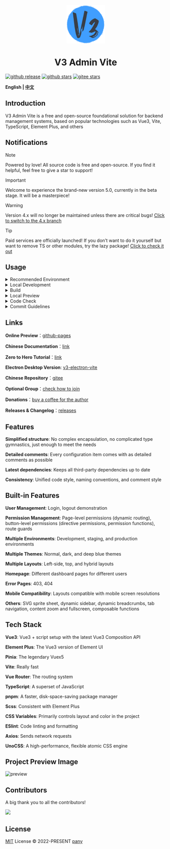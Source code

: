 <div align="center">
  <img alt="logo" width="120" height="120" src="./src/common/assets/images/layouts/logo.png">
  <h1>V3 Admin Vite</h1>
</div>

[![github release](https://img.shields.io/github/v/release/un-pany/v3-admin-vite?style=flat)](https://github.com/un-pany/v3-admin-vite/releases)
[![github stars](https://img.shields.io/github/stars/un-pany/v3-admin-vite?style=flat)](https://github.com/un-pany/v3-admin-vite/stargazers)
[![gitee stars](https://gitee.com/un-pany/v3-admin-vite/badge/star.svg)](https://gitee.com/un-pany/v3-admin-vite/stargazers)

<b>English | <a href="./README.zh-CN.md">中文</a></b>

## Introduction

V3 Admin Vite is a free and open-source foundational solution for backend management systems, based on popular technologies such as Vue3, Vite, TypeScript, Element Plus, and others

## Notifications

> [!NOTE]
> Powered by love! All source code is free and open-source. If you find it helpful, feel free to give a star to support!

> [!IMPORTANT]
> Welcome to experience the brand-new version 5.0, currently in the beta stage. It will be a masterpiece!

> [!WARNING]
> Version 4.x will no longer be maintained unless there are critical bugs! [Click to switch to the 4.x branch](https://github.com/un-pany/v3-admin-vite/tree/4.x)

> [!TIP]
> Paid services are officially launched! If you don’t want to do it yourself but want to remove TS or other modules, try the lazy package! [Click to check it out](https://github.com/un-pany/v3-admin-vite/issues/225)

## Usage

<details>
<summary>Recommended Environment</summary>

<br>

- Latest version of `Visual Studio Code`
- Install the recommended plugins in the `.vscode/extensions.json` file
- `node` 20.x or 22+
- `pnpm` 9.x or 10+

</details>

<details>
<summary>Local Development</summary>

<br>

```bash
# Clone the project
git clone https://github.com/un-pany/v3-admin-vite.git

# Enter the project directory
cd v3-admin-vite

# Install dependencies
pnpm i

# Start the development server
pnpm dev
```

</details>

<details>
<summary>Build</summary>

<br>

```bash
# Build for the staging environment
pnpm build:staging

# Build for the production environment
pnpm build
```

</details>

<details>
<summary>Local Preview</summary>

<br>

```bash
# Execute the build command first to generate the dist directory, then run the preview command
pnpm preview
```

</details>

<details>
<summary>Code Check</summary>

<br>

```bash
# Code linting and formatting
pnpm lint

# Unit tests
pnpm test
```

</details>

<details>
<summary>Commit Guidelines</summary>

<br>

`feat` New feature

`fix` Bug fix

`perf` Performance improvement

`refactor` Code refactoring

`docs` Documentation and comments

`types` Type-related changes

`test` Unit tests related

`ci` Continuous integration, workflows

`revert` Revert changes

`chore` Chores (update dependencies, modify configurations, etc)

</details>

## Links

**Online Preview**：[github-pages](https://un-pany.github.io/v3-admin-vite)

**Chinese Documentation**：[link](https://juejin.cn/post/7089377403717287972)

**Zero to Hero Tutorial**：[link](https://juejin.cn/column/7207659644487139387)

**Electron Desktop Version**: [v3-electron-vite](https://github.com/un-pany/v3-electron-vite)

**Chinese Repository**：[gitee](https://gitee.com/un-pany/v3-admin-vite)

**Optional Group**：[check how to join](https://github.com/un-pany/v3-admin-vite/issues/191)

**Donations**：[buy a coffee for the author](https://github.com/un-pany/v3-admin-vite/issues/69)

**Releases & Changelog**：[releases](https://github.com/un-pany/v3-admin-vite/releases)

## Features

**Simplified structure**: No complex encapsulation, no complicated type gymnastics, just enough to meet the needs

**Detailed comments**: Every configuration item comes with as detailed comments as possible

**Latest dependencies**: Keeps all third-party dependencies up to date

**Consistency**: Unified code style, naming conventions, and comment style

## Built-in Features

**User Management**: Login, logout demonstration

**Permission Management**: Page-level permissions (dynamic routing), button-level permissions (directive permissions, permission functions), route guards

**Multiple Environments**: Development, staging, and production environments

**Multiple Themes**: Normal, dark, and deep blue themes

**Multiple Layouts**: Left-side, top, and hybrid layouts

**Homepage**: Different dashboard pages for different users

**Error Pages**: 403, 404

**Mobile Compatibility**: Layouts compatible with mobile screen resolutions

**Others**: SVG sprite sheet, dynamic sidebar, dynamic breadcrumbs, tab navigation, content zoom and fullscreen, composable functions

## Tech Stack

**Vue3**: Vue3 + script setup with the latest Vue3 Composition API

**Element Plus**: The Vue3 version of Element UI

**Pinia**: The legendary Vuex5

**Vite**: Really fast

**Vue Router**: The routing system

**TypeScript**: A superset of JavaScript

**pnpm**: A faster, disk-space-saving package manager

**Scss**: Consistent with Element Plus

**CSS Variables**: Primarily controls layout and color in the project

**ESlint**: Code linting and formatting

**Axios**: Sends network requests

**UnoCSS**: A high-performance, flexible atomic CSS engine

## Project Preview Image

![preview](./src/common/assets/images/docs/preview.png)

## Contributors

A big thank you to all the contributors!

<a href="https://github.com/un-pany/v3-admin-vite/graphs/contributors">
  <img src="https://contrib.rocks/image?repo=un-pany/v3-admin-vite">
</a>

## License

[MIT](./LICENSE) License © 2022-PRESENT [pany](https://github.com/pany-ang)
